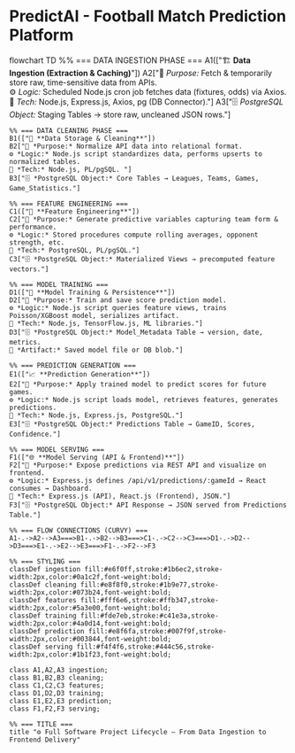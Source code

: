 # PredictAI - Football Match Prediction Platform
flowchart TD
    %% === DATA INGESTION PHASE ===
    A1(["🏗️ **Data Ingestion (Extraction & Caching)**"])
    A2["🧭 *Purpose:* Fetch & temporarily store raw, time-sensitive data from APIs.  
    ⚙️ *Logic:* Scheduled Node.js cron job fetches data (fixtures, odds) via Axios.  
    🧰 *Tech:* Node.js, Express.js, Axios, pg (DB Connector)."]
    A3["🗄️ *PostgreSQL Object:* Staging Tables → store raw, uncleaned JSON rows."]

    %% === DATA CLEANING PHASE ===
    B1(["🧹 **Data Storage & Cleaning**"])
    B2["🧭 *Purpose:* Normalize API data into relational format.  
    ⚙️ *Logic:* Node.js script standardizes data, performs upserts to normalized tables.  
    🧰 *Tech:* Node.js, PL/pgSQL. "]
    B3["🗄️ *PostgreSQL Object:* Core Tables → Leagues, Teams, Games, Game_Statistics."]

    %% === FEATURE ENGINEERING ===
    C1(["🧮 **Feature Engineering**"])
    C2["🧭 *Purpose:* Generate predictive variables capturing team form & performance.  
    ⚙️ *Logic:* Stored procedures compute rolling averages, opponent strength, etc.  
    🧰 *Tech:* PostgreSQL, PL/pgSQL."]
    C3["🗄️ *PostgreSQL Object:* Materialized Views → precomputed feature vectors."]

    %% === MODEL TRAINING ===
    D1(["🤖 **Model Training & Persistence**"])
    D2["🧭 *Purpose:* Train and save score prediction model.  
    ⚙️ *Logic:* Node.js script queries feature views, trains Poisson/XGBoost model, serializes artifact.  
    🧰 *Tech:* Node.js, TensorFlow.js, ML libraries."]
    D3["🗄️ *PostgreSQL Object:* Model_Metadata Table → version, date, metrics.  
    💾 *Artifact:* Saved model file or DB blob."]

    %% === PREDICTION GENERATION ===
    E1(["📈 **Prediction Generation**"])
    E2["🧭 *Purpose:* Apply trained model to predict scores for future games.  
    ⚙️ *Logic:* Node.js script loads model, retrieves features, generates predictions.  
    🧰 *Tech:* Node.js, Express.js, PostgreSQL."]
    E3["🗄️ *PostgreSQL Object:* Predictions Table → GameID, Scores, Confidence."]

    %% === MODEL SERVING ===
    F1(["🌐 **Model Serving (API & Frontend)**"])
    F2["🧭 *Purpose:* Expose predictions via REST API and visualize on frontend.  
    ⚙️ *Logic:* Express.js defines /api/v1/predictions/:gameId → React consumes → Dashboard.  
    🧰 *Tech:* Express.js (API), React.js (Frontend), JSON."]
    F3["🗄️ *PostgreSQL Object:* API Response → JSON served from Predictions Table."]

    %% === FLOW CONNECTIONS (CURVY) ===
    A1-.->A2-->A3===>B1-.->B2-->B3===>C1-.->C2-->C3===>D1-.->D2-->D3===>E1-.->E2-->E3===>F1-.->F2-->F3

    %% === STYLING ===
    classDef ingestion fill:#e6f0ff,stroke:#1b6ec2,stroke-width:2px,color:#0a1c2f,font-weight:bold;
    classDef cleaning fill:#e8f8f0,stroke:#1b9e77,stroke-width:2px,color:#073b24,font-weight:bold;
    classDef features fill:#fff6e6,stroke:#ffb347,stroke-width:2px,color:#5a3e00,font-weight:bold;
    classDef training fill:#fde7eb,stroke:#c41e3a,stroke-width:2px,color:#4a0d14,font-weight:bold;
    classDef prediction fill:#e8f6fa,stroke:#007f9f,stroke-width:2px,color:#003844,font-weight:bold;
    classDef serving fill:#f4f4f6,stroke:#444c56,stroke-width:2px,color:#1b1f23,font-weight:bold;

    class A1,A2,A3 ingestion;
    class B1,B2,B3 cleaning;
    class C1,C2,C3 features;
    class D1,D2,D3 training;
    class E1,E2,E3 prediction;
    class F1,F2,F3 serving;

    %% === TITLE ===
    title "⚙️ Full Software Project Lifecycle — From Data Ingestion to Frontend Delivery"

